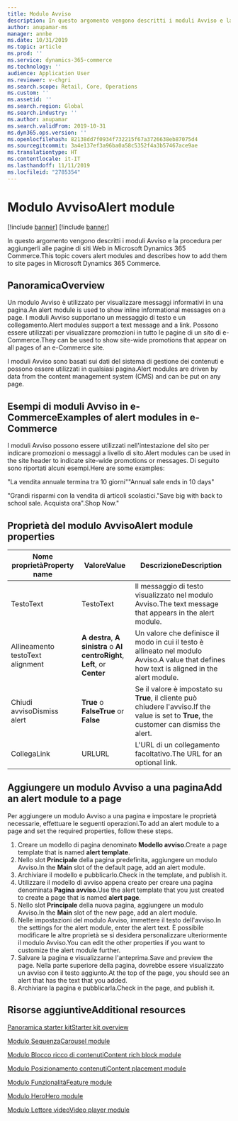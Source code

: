 ```yaml
---
title: Modulo Avviso
description: In questo argomento vengono descritti i moduli Avviso e la procedura per aggiungerli alle pagine di siti Web in Microsoft Dynamics 365 Commerce.
author: anupamar-ms
manager: annbe
ms.date: 10/31/2019
ms.topic: article
ms.prod: ''
ms.service: dynamics-365-commerce
ms.technology: ''
audience: Application User
ms.reviewer: v-chgri
ms.search.scope: Retail, Core, Operations
ms.custom: ''
ms.assetid: ''
ms.search.region: Global
ms.search.industry: ''
ms.author: anupamar
ms.search.validFrom: 2019-10-31
ms.dyn365.ops.version: ''
ms.openlocfilehash: 82138dd7f0934f732215f67a3726638eb87075d4
ms.sourcegitcommit: 3a4e137ef3a96ba0a58c5352f4a3b57467ace9ae
ms.translationtype: HT
ms.contentlocale: it-IT
ms.lasthandoff: 11/11/2019
ms.locfileid: "2785354"
---
```

# <a name="alert-module"></a><span data-ttu-id="f907f-103">Modulo Avviso</span><span class="sxs-lookup"><span data-stu-id="f907f-103">Alert module</span></span>

[!include [banner](includes/preview-banner.md)]
[!include [banner](includes/banner.md)]

<span data-ttu-id="f907f-104">In questo argomento vengono descritti i moduli Avviso e la procedura per aggiungerli alle pagine di siti Web in Microsoft Dynamics 365 Commerce.</span><span class="sxs-lookup"><span data-stu-id="f907f-104">This topic covers alert modules and describes how to add them to site pages in Microsoft Dynamics 365 Commerce.</span></span>

## <a name="overview"></a><span data-ttu-id="f907f-105">Panoramica</span><span class="sxs-lookup"><span data-stu-id="f907f-105">Overview</span></span>

<span data-ttu-id="f907f-106">Un modulo Avviso è utilizzato per visualizzare messaggi informativi in una pagina.</span><span class="sxs-lookup"><span data-stu-id="f907f-106">An alert module is used to show inline informational messages on a page.</span></span> <span data-ttu-id="f907f-107">I moduli Avviso supportano un messaggio di testo e un collegamento.</span><span class="sxs-lookup"><span data-stu-id="f907f-107">Alert modules support a text message and a link.</span></span> <span data-ttu-id="f907f-108">Possono essere utilizzati per visualizzare promozioni in tutto le pagine di un sito di e-Commerce.</span><span class="sxs-lookup"><span data-stu-id="f907f-108">They can be used to show site-wide promotions that appear on all pages of an e-Commerce site.</span></span> 

<span data-ttu-id="f907f-109">I moduli Avviso sono basati sui dati del sistema di gestione dei contenuti e possono essere utilizzati in qualsiasi pagina.</span><span class="sxs-lookup"><span data-stu-id="f907f-109">Alert modules are driven by data from the content management system (CMS) and can be put on any page.</span></span>

## <a name="examples-of-alert-modules-in-e-commerce"></a><span data-ttu-id="f907f-110">Esempi di moduli Avviso in e-Commerce</span><span class="sxs-lookup"><span data-stu-id="f907f-110">Examples of alert modules in e-Commerce</span></span>

<span data-ttu-id="f907f-111">I moduli Avviso possono essere utilizzati nell'intestazione del sito per indicare promozioni o messaggi a livello di sito.</span><span class="sxs-lookup"><span data-stu-id="f907f-111">Alert modules can be used in the site header to indicate site-wide promotions or messages.</span></span> <span data-ttu-id="f907f-112">Di seguito sono riportati alcuni esempi.</span><span class="sxs-lookup"><span data-stu-id="f907f-112">Here are some examples:</span></span>

<span data-ttu-id="f907f-113">"La vendita annuale termina tra 10 giorni"</span><span class="sxs-lookup"><span data-stu-id="f907f-113">"Annual sale ends in 10 days"</span></span>

<span data-ttu-id="f907f-114">"Grandi risparmi con la vendita di articoli scolastici.</span><span class="sxs-lookup"><span data-stu-id="f907f-114">"Save big with back to school sale.</span></span> <span data-ttu-id="f907f-115">Acquista ora".</span><span class="sxs-lookup"><span data-stu-id="f907f-115">Shop Now."</span></span>

## <a name="alert-module-properties"></a><span data-ttu-id="f907f-116">Proprietà del modulo Avviso</span><span class="sxs-lookup"><span data-stu-id="f907f-116">Alert module properties</span></span>

| <span data-ttu-id="f907f-117">Nome proprietà</span><span class="sxs-lookup"><span data-stu-id="f907f-117">Property name</span></span>  | <span data-ttu-id="f907f-118">Valore</span><span class="sxs-lookup"><span data-stu-id="f907f-118">Value</span></span>                              | <span data-ttu-id="f907f-119">Descrizione</span><span class="sxs-lookup"><span data-stu-id="f907f-119">Description</span></span> |
|----------------|------------------------------------|-------------|
| <span data-ttu-id="f907f-120">Testo</span><span class="sxs-lookup"><span data-stu-id="f907f-120">Text</span></span>           | <span data-ttu-id="f907f-121">Testo</span><span class="sxs-lookup"><span data-stu-id="f907f-121">Text</span></span>                               | <span data-ttu-id="f907f-122">Il messaggio di testo visualizzato nel modulo Avviso.</span><span class="sxs-lookup"><span data-stu-id="f907f-122">The text message that appears in the alert module.</span></span> |
| <span data-ttu-id="f907f-123">Allineamento testo</span><span class="sxs-lookup"><span data-stu-id="f907f-123">Text alignment</span></span> | <span data-ttu-id="f907f-124">**A destra**, **A sinistra** o **Al centro**</span><span class="sxs-lookup"><span data-stu-id="f907f-124">**Right**, **Left**, or **Center**</span></span> | <span data-ttu-id="f907f-125">Un valore che definisce il modo in cui il testo è allineato nel modulo Avviso.</span><span class="sxs-lookup"><span data-stu-id="f907f-125">A value that defines how text is aligned in the alert module.</span></span> |
| <span data-ttu-id="f907f-126">Chiudi avviso</span><span class="sxs-lookup"><span data-stu-id="f907f-126">Dismiss alert</span></span>  | <span data-ttu-id="f907f-127">**True** o **False**</span><span class="sxs-lookup"><span data-stu-id="f907f-127">**True** or **False**</span></span>              | <span data-ttu-id="f907f-128">Se il valore è impostato su **True**, il cliente può chiudere l'avviso.</span><span class="sxs-lookup"><span data-stu-id="f907f-128">If the value is set to **True**, the customer can dismiss the alert.</span></span> |
| <span data-ttu-id="f907f-129">Collega</span><span class="sxs-lookup"><span data-stu-id="f907f-129">Link</span></span>           | <span data-ttu-id="f907f-130">URL</span><span class="sxs-lookup"><span data-stu-id="f907f-130">URL</span></span>                                | <span data-ttu-id="f907f-131">L'URL di un collegamento facoltativo.</span><span class="sxs-lookup"><span data-stu-id="f907f-131">The URL for an optional link.</span></span> |

## <a name="add-an-alert-module-to-a-page"></a><span data-ttu-id="f907f-132">Aggiungere un modulo Avviso a una pagina</span><span class="sxs-lookup"><span data-stu-id="f907f-132">Add an alert module to a page</span></span> 

<span data-ttu-id="f907f-133">Per aggiungere un modulo Avviso a una pagina e impostare le proprietà necessarie, effettuare le seguenti operazioni.</span><span class="sxs-lookup"><span data-stu-id="f907f-133">To add an alert module to a page and set the required properties, follow these steps.</span></span>

1. <span data-ttu-id="f907f-134">Creare un modello di pagina denominato **Modello avviso**.</span><span class="sxs-lookup"><span data-stu-id="f907f-134">Create a page template that is named **alert template**.</span></span>
1. <span data-ttu-id="f907f-135">Nello slot **Principale** della pagina predefinita, aggiungere un modulo Avviso.</span><span class="sxs-lookup"><span data-stu-id="f907f-135">In the **Main** slot of the default page, add an alert module.</span></span>
1. <span data-ttu-id="f907f-136">Archiviare il modello e pubblicarlo.</span><span class="sxs-lookup"><span data-stu-id="f907f-136">Check in the template, and publish it.</span></span> 
1. <span data-ttu-id="f907f-137">Utilizzare il modello di avviso appena creato per creare una pagina denominata **Pagina avviso**.</span><span class="sxs-lookup"><span data-stu-id="f907f-137">Use the alert template that you just created to create a page that is named **alert page**.</span></span> 
1. <span data-ttu-id="f907f-138">Nello slot **Principale** della nuova pagina, aggiungere un modulo Avviso.</span><span class="sxs-lookup"><span data-stu-id="f907f-138">In the **Main** slot of the new page, add an alert module.</span></span>
1. <span data-ttu-id="f907f-139">Nelle impostazioni del modulo Avviso, immettere il testo dell'avviso.</span><span class="sxs-lookup"><span data-stu-id="f907f-139">In the settings for the alert module, enter the alert text.</span></span> <span data-ttu-id="f907f-140">È possibile modificare le altre proprietà se si desidera personalizzare ulteriormente il modulo Avviso.</span><span class="sxs-lookup"><span data-stu-id="f907f-140">You can edit the other properties if you want to customize the alert module further.</span></span>
1. <span data-ttu-id="f907f-141">Salvare la pagina e visualizzarne l'anteprima.</span><span class="sxs-lookup"><span data-stu-id="f907f-141">Save and preview the page.</span></span> <span data-ttu-id="f907f-142">Nella parte superiore della pagina, dovrebbe essere visualizzato un avviso con il testo aggiunto.</span><span class="sxs-lookup"><span data-stu-id="f907f-142">At the top of the page, you should see an alert that has the text that you added.</span></span>
1. <span data-ttu-id="f907f-143">Archiviare la pagina e pubblicarla.</span><span class="sxs-lookup"><span data-stu-id="f907f-143">Check in the page, and publish it.</span></span> 

## <a name="additional-resources"></a><span data-ttu-id="f907f-144">Risorse aggiuntive</span><span class="sxs-lookup"><span data-stu-id="f907f-144">Additional resources</span></span>

[<span data-ttu-id="f907f-145">Panoramica starter kit</span><span class="sxs-lookup"><span data-stu-id="f907f-145">Starter kit overview</span></span>](starter-kit-overview.md)

[<span data-ttu-id="f907f-146">Modulo Sequenza</span><span class="sxs-lookup"><span data-stu-id="f907f-146">Carousel module</span></span>](add-carousel.md)

[<span data-ttu-id="f907f-147">Modulo Blocco ricco di contenuti</span><span class="sxs-lookup"><span data-stu-id="f907f-147">Content rich block module</span></span>](add-content-rich-block.md)

[<span data-ttu-id="f907f-148">Modulo Posizionamento contenuti</span><span class="sxs-lookup"><span data-stu-id="f907f-148">Content placement module</span></span>](add-content-placement-modules.md)

[<span data-ttu-id="f907f-149">Modulo Funzionalità</span><span class="sxs-lookup"><span data-stu-id="f907f-149">Feature module</span></span>](add-feature-module.md)

[<span data-ttu-id="f907f-150">Modulo Hero</span><span class="sxs-lookup"><span data-stu-id="f907f-150">Hero module</span></span>](add-hero-module.md)

[<span data-ttu-id="f907f-151">Modulo Lettore video</span><span class="sxs-lookup"><span data-stu-id="f907f-151">Video player module</span></span>](add-video-player.md)
